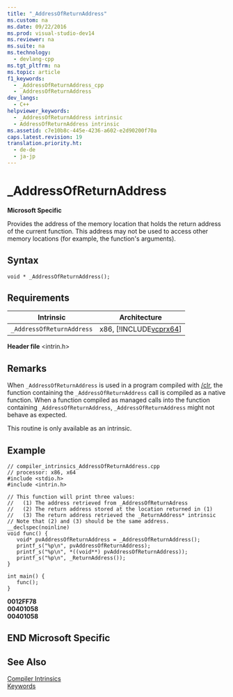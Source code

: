 ```yaml
---
title: "_AddressOfReturnAddress"
ms.custom: na
ms.date: 09/22/2016
ms.prod: visual-studio-dev14
ms.reviewer: na
ms.suite: na
ms.technology: 
  - devlang-cpp
ms.tgt_pltfrm: na
ms.topic: article
f1_keywords: 
  - _AddressOfReturnAddress_cpp
  - _AddressOfReturnAddress
dev_langs: 
  - C++
helpviewer_keywords: 
  - _AddressOfReturnAddress intrinsic
  - AddressOfReturnAddress intrinsic
ms.assetid: c7e10b8c-445e-4236-a602-e2d90200f70a
caps.latest.revision: 19
translation.priority.ht: 
  - de-de
  - ja-jp
---
```

# _AddressOfReturnAddress
**Microsoft Specific**  
  
 Provides the address of the memory location that holds the return address of the current function. This address may not be used to access other memory locations (for example, the function's arguments).  
  
## Syntax  
  
```  
void * _AddressOfReturnAddress();  
```  
  
## Requirements  
  
|Intrinsic|Architecture|  
|---------------|------------------|  
|`_AddressOfReturnAddress`|x86, [!INCLUDE[vcprx64](../vs140/includes/vcprx64_md.md)]|  
  
 **Header file** <intrin.h>  
  
## Remarks  
 When `_AddressOfReturnAddress` is used in a program compiled with [/clr](../vs140/-clr--common-language-runtime-compilation-.md), the function containing the `_AddressOfReturnAddress` call is compiled as a native function. When a function compiled as managed calls into the function containing `_AddressOfReturnAddress`, `_AddressOfReturnAddress` might not behave as expected.  
  
 This routine is only available as an intrinsic.  
  
## Example  
  
```  
// compiler_intrinsics_AddressOfReturnAddress.cpp  
// processor: x86, x64  
#include <stdio.h>  
#include <intrin.h>  
  
// This function will print three values:  
//   (1) The address retrieved from _AddressOfReturnAdress  
//   (2) The return address stored at the location returned in (1)  
//   (3) The return address retrieved the _ReturnAddress* intrinsic  
// Note that (2) and (3) should be the same address.  
__declspec(noinline)  
void func() {  
   void* pvAddressOfReturnAddress = _AddressOfReturnAddress();  
   printf_s("%p\n", pvAddressOfReturnAddress);  
   printf_s("%p\n", *((void**) pvAddressOfReturnAddress));  
   printf_s("%p\n", _ReturnAddress());  
}  
  
int main() {  
   func();  
}  
```  
  
 **0012FF78**  
**00401058**  
**00401058**   
## END Microsoft Specific  
  
## See Also  
 [Compiler Intrinsics](../vs140/compiler-intrinsics.md)   
 [Keywords](../vs140/keywords--c---.md)